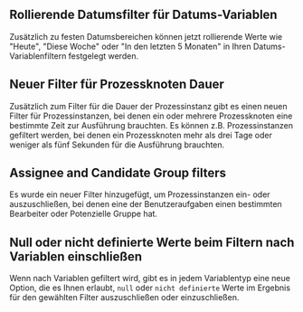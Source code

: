 ## Rollierende Datumsfilter für Datums-Variablen

Zusätzlich zu festen Datumsbereichen können jetzt rollierende Werte wie "Heute", "Diese Woche" oder "In den letzten 5 Monaten" in Ihren Datums-Variablenfiltern festgelegt werden.

## Neuer Filter für Prozessknoten Dauer

Zusätzlich zum Filter für die Dauer der Prozessinstanz gibt es einen neuen Filter für Prozessinstanzen, bei denen ein oder mehrere Prozessknoten eine bestimmte Zeit zur Ausführung brauchten. Es können z.B. Prozessinstanzen gefiltert werden, bei denen ein Prozessknoten mehr als drei Tage oder weniger als fünf Sekunden für die Ausführung brauchten. 

## Assignee and Candidate Group filters

Es wurde ein neuer Filter hinzugefügt, um Prozessinstanzen ein- oder auszuschließen, bei denen eine der Benutzeraufgaben einen bestimmten Bearbeiter oder Potenzielle Gruppe hat. 

## Null oder nicht definierte Werte beim Filtern nach Variablen einschließen

Wenn nach Variablen gefiltert wird, gibt es in jedem Variablentyp eine neue Option, die es Ihnen erlaubt, `null` oder `nicht definierte` Werte im Ergebnis für den gewählten Filter auszuschließen oder einzuschließen.